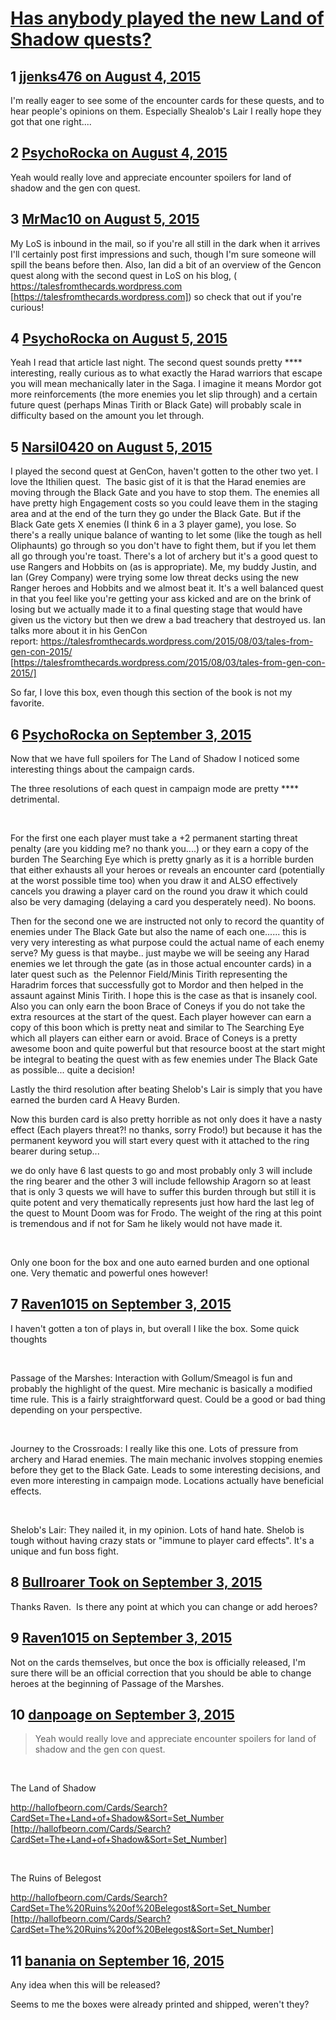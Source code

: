 # [Has anybody played the new Land of Shadow quests?](https://community.fantasyflightgames.com/topic/184080-has-anybody-played-the-new-land-of-shadow-quests/)

## 1 [jjenks476 on August 4, 2015](https://community.fantasyflightgames.com/topic/184080-has-anybody-played-the-new-land-of-shadow-quests/?do=findComment&comment=1718657)

I'm really eager to see some of the encounter cards for these quests, and to hear people's opinions on them. Especially Shealob's Lair I really hope they got that one right....

## 2 [PsychoRocka on August 4, 2015](https://community.fantasyflightgames.com/topic/184080-has-anybody-played-the-new-land-of-shadow-quests/?do=findComment&comment=1718796)

Yeah would really love and appreciate encounter spoilers for land of shadow and the gen con quest.

## 3 [MrMac10 on August 5, 2015](https://community.fantasyflightgames.com/topic/184080-has-anybody-played-the-new-land-of-shadow-quests/?do=findComment&comment=1720415)

My LoS is inbound in the mail, so if you're all still in the dark when it arrives I'll certainly post first impressions and such, though I'm sure someone will spill the beans before then. Also, Ian did a bit of an overview of the Gencon quest along with the second quest in LoS on his blog, ( https://talesfromthecards.wordpress.com [https://talesfromthecards.wordpress.com]) so check that out if you're curious!

## 4 [PsychoRocka on August 5, 2015](https://community.fantasyflightgames.com/topic/184080-has-anybody-played-the-new-land-of-shadow-quests/?do=findComment&comment=1720486)

Yeah I read that article last night. The second quest sounds pretty **** interesting, really curious as to what exactly the Harad warriors that escape you will mean mechanically later in the Saga. I imagine it means Mordor got more reinforcements (the more enemies you let slip through) and a certain future quest (perhaps Minas Tirith or Black Gate) will probably scale in difficulty based on the amount you let through. 

## 5 [Narsil0420 on August 5, 2015](https://community.fantasyflightgames.com/topic/184080-has-anybody-played-the-new-land-of-shadow-quests/?do=findComment&comment=1720775)

I played the second quest at GenCon, haven't gotten to the other two yet. I love the Ithilien quest. 
The basic gist of it is that the Harad enemies are moving through the Black Gate and you have to stop them. The enemies all have pretty high Engagement costs so you could leave them in the staging area and at the end of the turn they go under the Black Gate. But if the Black Gate gets X enemies (I think 6 in a 3 player game), you lose. So there's a really unique balance of wanting to let some (like the tough as hell Oliphaunts) go through so you don't have to fight them, but if you let them all go through you're toast. There's a lot of archery but it's a good quest to use Rangers and Hobbits on (as is appropriate). Me, my buddy Justin, and Ian (Grey Company) were trying some low threat decks using the new Ranger heroes and Hobbits and we almost beat it. It's a well balanced quest in that you feel like you're getting your ass kicked and are on the brink of losing but we actually made it to a final questing stage that would have given us the victory but then we drew a bad treachery that destroyed us. Ian talks more about it in his GenCon report: https://talesfromthecards.wordpress.com/2015/08/03/tales-from-gen-con-2015/ [https://talesfromthecards.wordpress.com/2015/08/03/tales-from-gen-con-2015/]

So far, I love this box, even though this section of the book is not my favorite.

## 6 [PsychoRocka on September 3, 2015](https://community.fantasyflightgames.com/topic/184080-has-anybody-played-the-new-land-of-shadow-quests/?do=findComment&comment=1771176)

Now that we have full spoilers for The Land of Shadow I noticed some interesting things about the campaign cards.

The three resolutions of each quest in campaign mode are pretty **** detrimental.

 

For the first one each player must take a +2 permanent starting threat penalty (are you kidding me? no thank you....) or they earn a copy of the burden The Searching Eye which is pretty gnarly as it is a horrible burden that either exhausts all your heroes or reveals an encounter card (potentially at the worst possible time too) when you draw it and ALSO effectively cancels you drawing a player card on the round you draw it which could also be very damaging (delaying a card you desperately need). No boons.

Then for the second one we are instructed not only to record the quantity of enemies under The Black Gate but also the name of each one...... this is very very interesting as what purpose could the actual name of each enemy serve? My guess is that maybe.. just maybe we will be seeing any Harad enemies we let through the gate (as in those actual encounter cards) in a later quest such as  the Pelennor Field/Minis Tirith representing the Haradrim forces that successfully got to Mordor and then helped in the assaunt against Minis Tirith. I hope this is the case as that is insanely cool.
Also you can only earn the boon Brace of Coneys if you do not take the extra resources at the start of the quest. Each player however can earn a copy of this boon which is pretty neat and similar to The Searching Eye which all players can either earn or avoid. Brace of Coneys is a pretty awesome boon and quite powerful but that resource boost at the start might be integral to beating the quest with as few enemies under The Black Gate as possible... quite a decision!

Lastly the third resolution after beating Shelob's Lair is simply that you have earned the burden card A Heavy Burden.

Now this burden card is also pretty horrible as not only does it have a nasty effect (Each players threat?! no thanks, sorry Frodo!) but because it has the permanent keyword you will start every quest with it attached to the ring bearer during setup...

we do only have 6 last quests to go and most probably only 3 will include the ring bearer and the other 3 will include fellowship Aragorn so at least that is only 3 quests we will have to suffer this burden through but still it is quite potent and very thematically represents just how hard the last leg of the quest to Mount Doom was for Frodo. The weight of the ring at this point is tremendous and if not for Sam he likely would not have made it.

 

Only one boon for the box and one auto earned burden and one optional one. Very thematic and powerful ones however!

## 7 [Raven1015 on September 3, 2015](https://community.fantasyflightgames.com/topic/184080-has-anybody-played-the-new-land-of-shadow-quests/?do=findComment&comment=1772160)

I haven't gotten a ton of plays in, but overall I like the box. Some quick thoughts

 

Passage of the Marshes: Interaction with Gollum/Smeagol is fun and probably the highlight of the quest. Mire mechanic is basically a modified time rule. This is a fairly straightforward quest. Could be a good or bad thing depending on your perspective.

 

Journey to the Crossroads: I really like this one. Lots of pressure from archery and Harad enemies. The main mechanic involves stopping enemies before they get to the Black Gate. Leads to some interesting decisions, and even more interesting in campaign mode. Locations actually have beneficial effects.

 

Shelob's Lair: They nailed it, in my opinion. Lots of hand hate. Shelob is tough without having crazy stats or "immune to player card effects". It's a unique and fun boss fight.

## 8 [Bullroarer Took on September 3, 2015](https://community.fantasyflightgames.com/topic/184080-has-anybody-played-the-new-land-of-shadow-quests/?do=findComment&comment=1772395)

Thanks Raven.  Is there any point at which you can change or add heroes?

## 9 [Raven1015 on September 3, 2015](https://community.fantasyflightgames.com/topic/184080-has-anybody-played-the-new-land-of-shadow-quests/?do=findComment&comment=1772484)

Not on the cards themselves, but once the box is officially released, I'm sure there will be an official correction that you should be able to change heroes at the beginning of Passage of the Marshes.

## 10 [danpoage on September 3, 2015](https://community.fantasyflightgames.com/topic/184080-has-anybody-played-the-new-land-of-shadow-quests/?do=findComment&comment=1772573)

> Yeah would really love and appreciate encounter spoilers for land of shadow and the gen con quest.

 

The Land of Shadow

http://hallofbeorn.com/Cards/Search?CardSet=The+Land+of+Shadow&Sort=Set_Number [http://hallofbeorn.com/Cards/Search?CardSet=The+Land+of+Shadow&Sort=Set_Number]

 

The Ruins of Belegost

http://hallofbeorn.com/Cards/Search?CardSet=The%20Ruins%20of%20Belegost&Sort=Set_Number [http://hallofbeorn.com/Cards/Search?CardSet=The%20Ruins%20of%20Belegost&Sort=Set_Number]

## 11 [banania on September 16, 2015](https://community.fantasyflightgames.com/topic/184080-has-anybody-played-the-new-land-of-shadow-quests/?do=findComment&comment=1798431)

Any idea when this will be released?

Seems to me the boxes were already printed and shipped, weren't they?

